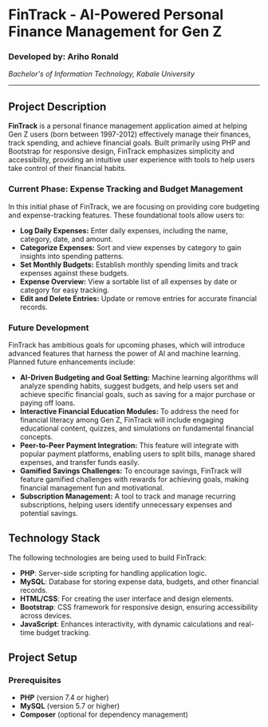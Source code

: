 # FinTrack - AI-Powered Personal Finance Management for Gen Z

### Developed by: Ariho Ronald
*Bachelor's of Information Technology, Kabale University*

---

## Project Description
**FinTrack** is a personal finance management application aimed at helping Gen Z users (born between 1997-2012) effectively manage their finances, track spending, and achieve financial goals. Built primarily using PHP and Bootstrap for responsive design, FinTrack emphasizes simplicity and accessibility, providing an intuitive user experience with tools to help users take control of their financial habits.

### Current Phase: Expense Tracking and Budget Management
In this initial phase of FinTrack, we are focusing on providing core budgeting and expense-tracking features. These foundational tools allow users to:
- **Log Daily Expenses:** Enter daily expenses, including the name, category, date, and amount.
- **Categorize Expenses:** Sort and view expenses by category to gain insights into spending patterns.
- **Set Monthly Budgets:** Establish monthly spending limits and track expenses against these budgets.
- **Expense Overview:** View a sortable list of all expenses by date or category for easy tracking.
- **Edit and Delete Entries:** Update or remove entries for accurate financial records.

### Future Development
FinTrack has ambitious goals for upcoming phases, which will introduce advanced features that harness the power of AI and machine learning. Planned future enhancements include:
- **AI-Driven Budgeting and Goal Setting:** Machine learning algorithms will analyze spending habits, suggest budgets, and help users set and achieve specific financial goals, such as saving for a major purchase or paying off loans.
- **Interactive Financial Education Modules:** To address the need for financial literacy among Gen Z, FinTrack will include engaging educational content, quizzes, and simulations on fundamental financial concepts.
- **Peer-to-Peer Payment Integration:** This feature will integrate with popular payment platforms, enabling users to split bills, manage shared expenses, and transfer funds easily.
- **Gamified Savings Challenges:** To encourage savings, FinTrack will feature gamified challenges with rewards for achieving goals, making financial management fun and motivational.
- **Subscription Management:** A tool to track and manage recurring subscriptions, helping users identify unnecessary expenses and potential savings.

## Technology Stack
The following technologies are being used to build FinTrack:
- **PHP**: Server-side scripting for handling application logic.
- **MySQL**: Database for storing expense data, budgets, and other financial records.
- **HTML/CSS**: For creating the user interface and design elements.
- **Bootstrap**: CSS framework for responsive design, ensuring accessibility across devices.
- **JavaScript**: Enhances interactivity, with dynamic calculations and real-time budget tracking.

## Project Setup

### Prerequisites
- **PHP** (version 7.4 or higher)
- **MySQL** (version 5.7 or higher)
- **Composer** (optional for dependency management)

